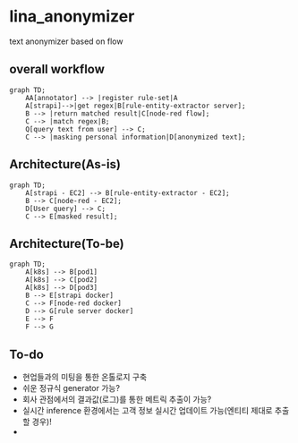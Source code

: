 # lina_anonymizer
text anonymizer based on flow

## overall workflow
```mermaid
graph TD;
    AA[annotator] --> |register rule-set|A
    A[strapi]-->|get regex|B[rule-entity-extractor server];
    B --> |return matched result|C[node-red flow];
    C --> |match regex|B;
    Q[query text from user] --> C;
    C --> |masking personal information|D[anonymized text];
```

## Architecture(As-is)
```mermaid
graph TD;
    A[strapi - EC2] --> B[rule-entity-extractor - EC2];
    B --> C[node-red - EC2];
    D[User query] --> C;
    C --> E[masked result];
```

## Architecture(To-be)
```mermaid
graph TD;
    A[k8s] --> B[pod1]
    A[k8s] --> C[pod2]
    A[k8s] --> D[pod3]
    B --> E[strapi docker]
    C --> F[node-red docker]
    D --> G[rule server docker]
    E --> F
    F --> G
```

## To-do
- 현업들과의 미팅을 통한 온톨로지 구축
- 쉬운 정규식 generator 가능?
- 회사 관점에서의 결과값(로그)를 통한 메트릭 추출이 가능?
- 실시간 inference 환경에서는 고객 정보 실시간 업데이트 가능(엔티티 제대로 추출할 경우)!
- 
